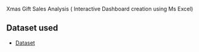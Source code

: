 Xmas Gift Sales Analysis ( Interactive Dashboard creation using Ms Excel)

## Dataset used
- <a href="https://github.com/Swiss111/dashboard/blob/main/Xmas_Dataset_C12%20dashb.xlsx">Dataset</a>
